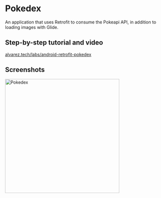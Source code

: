 # Pokedex

An application that uses Retrofit to consume the Pokeapi API, in addition to loading images with Glide.

## Step-by-step tutorial and video

[alvarez.tech/labs/android-retrofit-pokedex](https://alvarez.tech/labs/android-retrofit-pokedex)

## Screenshots

<img width="373" alt="Pokedex" src="https://cloud.githubusercontent.com/assets/1444991/22655600/0f606f1c-ec67-11e6-9cbb-b9fa51d41efb.png">
